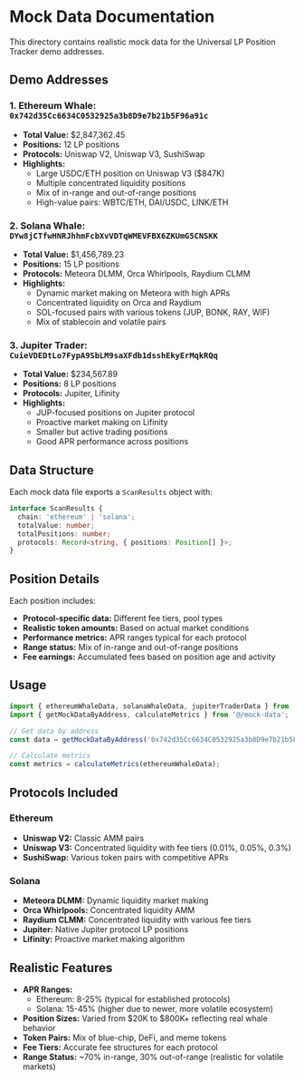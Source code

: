 # Mock Data Documentation

This directory contains realistic mock data for the Universal LP Position Tracker demo addresses.

## Demo Addresses

### 1. Ethereum Whale: `0x742d35Cc6634C0532925a3b8D9e7b21b5F96a91c`
- **Total Value:** $2,847,362.45
- **Positions:** 12 LP positions
- **Protocols:** Uniswap V2, Uniswap V3, SushiSwap
- **Highlights:**
  - Large USDC/ETH position on Uniswap V3 ($847K)
  - Multiple concentrated liquidity positions
  - Mix of in-range and out-of-range positions
  - High-value pairs: WBTC/ETH, DAI/USDC, LINK/ETH

### 2. Solana Whale: `DYw8jCTfwHNRJhhmFcbXvVDTqWMEVFBX6ZKUmG5CNSKK`
- **Total Value:** $1,456,789.23
- **Positions:** 15 LP positions
- **Protocols:** Meteora DLMM, Orca Whirlpools, Raydium CLMM
- **Highlights:**
  - Dynamic market making on Meteora with high APRs
  - Concentrated liquidity on Orca and Raydium
  - SOL-focused pairs with various tokens (JUP, BONK, RAY, WIF)
  - Mix of stablecoin and volatile pairs

### 3. Jupiter Trader: `CuieVDEDtLo7FypA9SbLM9saXFdb1dsshEkyErMqkRQq`
- **Total Value:** $234,567.89
- **Positions:** 8 LP positions
- **Protocols:** Jupiter, Lifinity
- **Highlights:**
  - JUP-focused positions on Jupiter protocol
  - Proactive market making on Lifinity
  - Smaller but active trading positions
  - Good APR performance across positions

## Data Structure

Each mock data file exports a `ScanResults` object with:

```typescript
interface ScanResults {
  chain: 'ethereum' | 'solana';
  totalValue: number;
  totalPositions: number;
  protocols: Record<string, { positions: Position[] }>;
}
```

## Position Details

Each position includes:
- **Protocol-specific data:** Different fee tiers, pool types
- **Realistic token amounts:** Based on actual market conditions
- **Performance metrics:** APR ranges typical for each protocol
- **Range status:** Mix of in-range and out-of-range positions
- **Fee earnings:** Accumulated fees based on position age and activity

## Usage

```typescript
import { ethereumWhaleData, solanaWhaleData, jupiterTraderData } from '@/mock-data';
import { getMockDataByAddress, calculateMetrics } from '@/mock-data';

// Get data by address
const data = getMockDataByAddress('0x742d35Cc6634C0532925a3b8D9e7b21b5F96a91c');

// Calculate metrics
const metrics = calculateMetrics(ethereumWhaleData);
```

## Protocols Included

### Ethereum
- **Uniswap V2:** Classic AMM pairs
- **Uniswap V3:** Concentrated liquidity with fee tiers (0.01%, 0.05%, 0.3%)
- **SushiSwap:** Various token pairs with competitive APRs

### Solana
- **Meteora DLMM:** Dynamic liquidity market making
- **Orca Whirlpools:** Concentrated liquidity AMM
- **Raydium CLMM:** Concentrated liquidity with various fee tiers
- **Jupiter:** Native Jupiter protocol LP positions
- **Lifinity:** Proactive market making algorithm

## Realistic Features

- **APR Ranges:** 
  - Ethereum: 8-25% (typical for established protocols)
  - Solana: 15-45% (higher due to newer, more volatile ecosystem)
- **Position Sizes:** Varied from $20K to $800K+ reflecting real whale behavior
- **Token Pairs:** Mix of blue-chip, DeFi, and meme tokens
- **Fee Tiers:** Accurate fee structures for each protocol
- **Range Status:** ~70% in-range, 30% out-of-range (realistic for volatile markets)